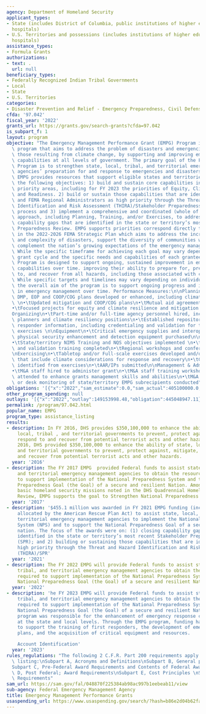 ```yaml
---
agency: Department of Homeland Security
applicant_types:
- State (includes District of Columbia, public institutions of higher education and
  hospitals)
- U.S. Territories and possessions (includes institutions of higher education and
  hospitals)
assistance_types:
- Formula Grants
authorizations:
- text: .
  url: null
beneficiary_types:
- Federally Recognized Indian Tribal Governments
- Local
- State
- U.S. Territories
categories:
- Disaster Prevention and Relief - Emergency Preparedness, Civil Defense
cfda: '97.042'
fiscal_year: '2022'
grants_url: https://grants.gov/search-grants?cfda=97.042
is_subpart_f: 1
layout: program
objective: "The Emergency Management Performance Grant (EMPG) Program is a critical\
  \ program that aims to address the problem of disasters and emergencies, including\
  \ those resulting from climate change, by supporting and improving emergency management\
  \ capabilities at all levels of government. The primary goal of the FY 2023 EMPG\
  \ Program is to strengthen state, local, tribal, and territorial emergency management\
  \ agencies’ preparation for and response to emergencies and disasters at all levels.\
  \ EMPG provides resources that support eligible states and territories in meeting\
  \ the following objectives: 1) build and sustain core capabilities in the national\
  \ priority areas, including for FY 2023 the priorities of Equity, Climate Resilience,\
  \ and Readiness. 2) build or sustain those capabilities that are identified by recipients\
  \ and FEMA Regional Administrators as high priority through the Threat and Hazard\
  \ Identification and Risk Assessment (THIRA)/Stakeholder Preparedness Review (SPR)\
  \ process and 3) implement a comprehensive and coordinated (whole of community)\
  \ approach, including Planning, Training, and/or Exercises, to address and close\
  \ capability gaps that are identified in the state or territory’s most recent Stakeholder\
  \ Preparedness Review. EMPG supports priorities correspond directly to goals outlined\
  \ in the 2022-2026 FEMA Strategic Plan which aims to address the increasing range\
  \ and complexity of disasters, support the diversity of communities we serve, and\
  \ complement the nation’s growing expectations of the emergency management community.\
  \ While the specific timeframe for achieving each goal may vary depending on the\
  \ grant cycle and the specific needs and capabilities of each grantee, FEMA's EMPG\
  \ Program is designed to support ongoing, sustained improvement in emergency management\
  \ capabilities over time. improving their ability to prepare for, prevent, respond\
  \ to, and recover from all hazards, including those associated with climate change.\
  \ While specific targets and timelines may vary depending on individual grant awards,\
  \ the overall aim of the program is to support ongoing progress and improvement\
  \ in emergency management over time. Performance Measures:\n\nPlanning:\n•\tState/territory\
  \ DMP, EOP and COOP/COG plans developed or enhanced, including climate considerations\
  \ \n•\tUpdated mitigation and COOP/COG plans\n•\tMutual aid agreements established\n\
  •\tFocused projects for equity and climate resilience and mitigation planning\n\n\
  Organizing\n•\tPart-time and/or full-time agency personnel hired, including equity\
  \ planners and climate resiliency positions\n•\tEstablished repository of emergency\
  \ responder information, including credentialing and validation for training and\
  \ exercises \n\nEquipment\n•\tCritical emergency supplies and interoperable communications,\
  \ physical security enhancement and detection equipment purchased\n\nTraining\n\
  •\tState/territory NIMS Training and NQS objectives implemented \n•\tCredentialing\
  \ and validation training completed\n•\tRegional workshops and conferences held\n\
  \nExercising\n•\tTabletop and/or Full-scale exercises developed and/or conducted\
  \ that include climate considerations for response and recovery\n•\tGaps/challenges\
  \ identified from exercises\n•\tAAR/IPs submitted\n\nManagement & Administration\n\
  •\tM&A staff hired to administer grant\n•\tM&A staff training workshops or conferences\
  \ attended to enhance grants management skills and abilities\n•\tM&A staff site\
  \ or desk monitoring of state/territory EMPG subrecipients conducted"
obligations: '[{"x":"2022","sam_estimate":0.0,"sam_actual":405100000.0,"usa_spending_actual":424266343.45},{"x":"2023","sam_estimate":355100000.0,"sam_actual":0.0,"usa_spending_actual":360114603.7},{"x":"2024","sam_estimate":710200000.0,"sam_actual":0.0,"usa_spending_actual":345961969.74}]'
other_program_spending: null
outlays: '[{"x":"2022","outlay":149153998.48,"obligation":445048947.11},{"x":"2023","outlay":138078282.29,"obligation":360915145.54},{"x":"2024","outlay":0.0,"obligation":353076726.03}]'
permalink: /program/97.042.html
popular_name: EMPG
program_type: assistance_listing
results:
- description: In FY 2016, DHS provides $350,100,000 to enhance the ability of state,
    local, tribal , and territorial governments to prevent, protect against, mitigate,
    respond to and recover from potential terrorist acts and other hazards. In FY
    2016, DHS provided $350,100,000 to enhance the ability of state, local, tribal,
    and territorial governments to prevent, protect against, mitigate, respond to
    and recover from potential terrorist acts and other hazards.
  year: '2016'
- description: The FY 2017 EMPG  provided Federal funds to assist state, local, tribal,
    and territorial emergency management agencies to obtain the resources required
    to support implementation of the National Preparedness System and the National
    Preparedness Goal (the Goal) of a secure and resilient Nation. Among the five
    basic homeland security missions noted in the DHS Quadrennial Homeland Security
    Review, EMPG supports the goal to Strengthen National Preparedness and Resilience.
  year: '2017'
- description: '$455.1 million was awarded in FY 2021 EMPG funding (including $100M
    allocated by the American Rescue Plan Act) to assist state, local, tribal, and
    territorial emergency management agencies to implement the National Preparedness
    System (NPS) and to support the National Preparedness Goal of a secure and resilient
    nation. The focus of the awards were on: (1) closing capability gaps that are
    identified in the state or territory’s most recent Stakeholder Preparedness Review
    (SPR); and 2) building or sustaining those capabilities that are identified as
    high priority through the Threat and Hazard Identification and Risk Assessment
    (THIRA)/SPR'
  year: '2021'
- description: The FY 2022 EMPG will provide Federal funds to assist state, local,
    tribal, and territorial emergency management agencies to obtain the resources
    required to support implementation of the National Preparedness System and the
    National Preparedness Goal (the Goal) of a secure and resilient Nation.
  year: '2022'
- description: 'he FY 2023 EMPG will provide Federal funds to assist state, local,
    tribal, and territorial emergency management agencies to obtain the resources
    required to support implementation of the National Preparedness System and the
    National Preparedness Goal (the Goal) of a secure and resilient Nation. The EMPG
    program was responsible for the enhancement of emergency response capabilities
    at the state and local levels. Through the EMPG program, funding has been allocated
    to support the training of first responders, the development of emergency response
    plans, and the acquisition of critical equipment and resources.

    Account Identification'
  year: '2023'
rules_regulations: "The following 2 C.F.R. Part 200 requirements apply to this assistance\
  \ listing:\nSubpart A, Acronyms and Definitions\nSubpart B, General provisions\n\
  Subpart C, Pre-Federal Award Requirements and Contents of Federal Awards\nSubpart\
  \ D, Post Federal; Award Requirements\nSubpart E, Cost Principles \nSubpart F, Audit\
  \ Requirements"
sam_url: https://sam.gov/fal/048870f225384ab98ac997b1eebeab11/view
sub-agency: Federal Emergency Management Agency
title: Emergency Management Performance Grants
usaspending_url: https://www.usaspending.gov/search/?hash=b86e2d04b62fa2981a07620394069877
---
```

